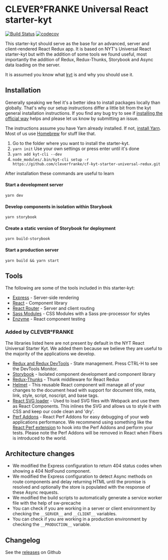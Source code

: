 # CLEVER°FRANKE Universal React starter-kyt

[![Build Status](https://travis-ci.org/cleverfranke/cf-kyt-starter-universal-redux.svg?branch=master)](https://travis-ci.org/cleverfranke/cf-kyt-starter-universal-redux) [![codecov](https://codecov.io/gh/cleverfranke/cf-kyt-starter-universal-redux/branch/master/graph/badge.svg)](https://codecov.io/gh/cleverfranke/cf-kyt-starter-universal-redux)

This starter-kyt should serve as the base for an advanced, server and client-rendered React Redux app. It is based on NYT's Universal React starter-kyt but with the addition of some tools we found useful, most importantly the addition of Redux, Redux-Thunks, Storybook and Async data loading on the server.

It is assumed you know what [kyt](https://github.com/NYTimes/kyt) is and why you should use it.

## Installation

Generally speaking we feel it's a better idea to install packages locally than globally. That's why our setup instructions differ a little bit from the kyt general installation instructions. If you find any bug try to see if [installing the official way](https://github.com/NYTimes/kyt#quick-start) helps and please let us know by submitting an issue.

The instructions assume you have Yarn already installed. If not, [install Yarn](https://yarnpkg.com/lang/en/docs/install/). Most of us use [Homebrew](https://brew.sh/) for stuff like that.

1. Go to the folder where you want to install the starter-kyt.
2. `yarn init`
Use your own settings or press enter until it's done
3. `yarn add kyt-cli --dev`
4. `node_modules/.bin/kyt-cli setup -r https://github.com/cleverfranke/cf-kyt-starter-universal-redux.git`

After installation these commands are useful to learn

#### Start a development server
`yarn dev`

#### Develop components in isolation within Storybook
`yarn storybook`

#### Create a static version of Storybook for deployment
`yarn build-storybook`

#### Start a production server
`yarn build && yarn start`


## Tools

The following are some of the tools included in this starter-kyt:

- [Express](https://expressjs.com/) - Server-side rendering
- [React](https://facebook.github.io/react/) - Component library
- [React Router](https://github.com/reactjs/react-router) - Server and client routing
- [Sass Modules](https://github.com/css-modules/css-modules) - CSS Modules with a Sass pre-processor for styles
- [Enzyme](https://github.com/airbnb/enzyme) - React component testing

### Added by CLEVER°FRANKE

The libraries listed here are not present by default in the NYT React Universal Starter Kyt. We added them because we believe they are useful to the majority of the applications we develop.

- [Redux and Redux DevTools](https://github.com/reactjs/redux) - State management. Press CTRL-H to see the DevTools Monitor.
- [Storybook](https://getstorybook.io/) - Isolated component development and component library
- [Redux-Thunks](https://github.com/gaearon/redux-thunk) - Thunk middleware for React Redux
- [Helmet](https://github.com/nfl/react-helmet) - This reusable React component will manage all of your changes to the document head with support for document title, meta, link, style, script, noscript, and base tags.
- [React SVG loader](https://github.com/boopathi/react-svg-loader) - Used to load SVG files with Webpack and use them as React Components. This inlines the SVG and allows us to style it with CSS and keep our code clean and 'dry'.
- [Perf Addons](https://www.npmjs.com/package/react-addons-perf) - React Perf Addons for easy debugging of your web applications performance. We recommend using something like the [React Perf extension](https://chrome.google.com/webstore/detail/react-perf/hacmcodfllhbnekmghgdlplbdnahmhmm) to hook into the Perf Addons and perform your tests. Please note the Perf Addons will be removed in React when Fibers is introduced to the world.

## Architecture changes
- We modified the Express configuration to return 404 status codes when showing a 404 NotFound component.
- We modified the Express configuration to detect Async methods on route components and delay returning HTML until the promise is resolved and optionally the store is populated with the response of these Async requests.
- We modified the build scripts to automatically generate a service worker file with the help of sw-precache
- You can check if you are working in a server or client environment by checking the `__SERVER__` and `__CLIENT__` variables.
- You can check if you are working in a production environment by checking the `__PRODUCTION__` variable.

## Changelog
See the [releases](https://github.com/cleverfranke/cf-kyt-starter-universal-redux/releases) on Github
